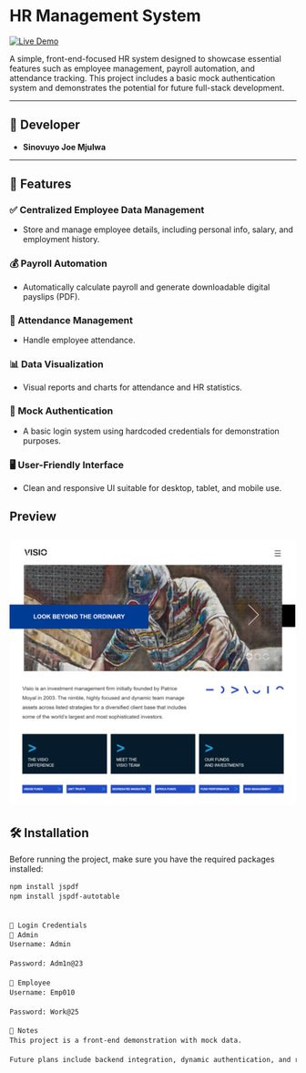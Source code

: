 # HR Management System

[![Live Demo](https://img.shields.io/badge/demo-online-orange)](https://hr-management-system-ten.vercel.app/)

A simple, front-end-focused HR system designed to showcase essential features such as employee management, payroll automation, and attendance tracking. This project includes a basic mock authentication system and demonstrates the potential for future full-stack development.

---

## 👤 Developer

- **Sinovuyo Joe Mjulwa**

---

## 🚀 Features

### ✅ Centralized Employee Data Management
- Store and manage employee details, including personal info, salary, and employment history.

### 💰 Payroll Automation
- Automatically calculate payroll and generate downloadable digital payslips (PDF).

### 📆 Attendance Management
- Handle employee attendance.

### 📊 Data Visualization
- Visual reports and charts for attendance and HR statistics.

### 🔐 Mock Authentication
- A basic login system using hardcoded credentials for demonstration purposes.

### 🖥️ User-Friendly Interface
- Clean and responsive UI suitable for desktop, tablet, and mobile use.

## Preview

![Project Preview](https://github.com/TwinnJoe/ELEMENTAL_CHALLENGE/blob/main/VISIO/images/Preview.png?raw=true)
---

## 🛠️ Installation

Before running the project, make sure you have the required packages installed:

```bash
npm install jspdf
npm install jspdf-autotable


🔑 Login Credentials
👑 Admin
Username: Admin

Password: Adm1n@23

👷 Employee
Username: Emp010

Password: Work@25

📌 Notes
This project is a front-end demonstration with mock data.

Future plans include backend integration, dynamic authentication, and real-time data syncing.
